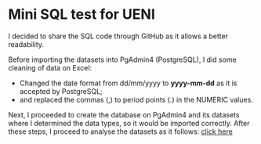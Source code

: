 # Mini SQL test for UENI

I decided to share the SQL code through GitHub as it allows a better readability.

Before importing the datasets into PgAdmin4 (PostgreSQL), I did some cleaning of data on Excel:
- Changed the date format from dd/mm/yyyy to **yyyy-mm-dd** as it is accepted by PostgreSQL;
- and replaced the commas (,) to period points (.) in the NUMERIC values.
  
Next, I proceeded to create the database on PgAdmin4 and its datasets where I determined the data types, so it would be imported correctly.
After these steps, I proceed to analyse the datasets as it follows: [click here]()
